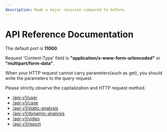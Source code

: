 ```yaml
---
description: Made a major revision compared to before.
---
```


# API Reference Documentation

The default port is **11000**.

Request 'Content-Type' field is **"application/x-www-form-urlencoded"** or **"multipart/form-data"**.

When your HTTP request cannot carry parameters(such as get), you should write the parameters to the query request.

Please strictly observe the capitalization and HTTP request method.

- [/api-v1/user](user.md)
- [/api-v1/case](case.md)
- [/api-v1/static-analysis](static_analysis.md)
- [/api-v1/dynamic-analysis](dynamic_analysis.md)
- [/api-v1/video](video.md)
- [/api-v1/report](report.md)